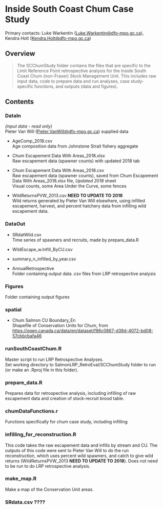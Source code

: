 # Inside South Coast Chum Case Study

Primary contacts: Luke Warkentin (Luke.Warkentin@dfo-mpo.gc.ca), Kendra Holt (Kendra.Holt@dfo-mpo.gc.ca)

## Overview

> The SCChumStudy folder contains the files that are specific to the Limit Reference Point retrospective analysis for the Inside South Coast Chum (non-Fraser) Stock Management Unit. This includes raw input data, code to prepare data and run analyses, case study-specific functions, and outputs (data and figures). 

## Contents

### DataIn  
_(input data - read only)_  
Pieter Van Will (Pieter.VanWill@dfo-mpo.gc.ca) supplied data

* AgeComp_2018.csv  
Age composition data from Johnstone Strait fishery aggregate

* Chum Escapement Data With Areas_2018.xlsx  
Raw escapement data (spawner counts) with updated 2018 tab

* Chum Escapement Data With Areas_2018.csv  
Raw escapement data (spawner counts), saved from Chum Escapement Data With Areas_2018.xlsx file, _Updated 2018_ sheet  
Visual counts, some Area Under the Curve, some fences

* WildReturnsPVW_2013.csv **NEED TO UPDATE TO 2018**  
Wild returns generated by Pieter Van Will elsewhere, using infilled escapement, harvest, and percent hatchery data from infilling wild escapement data.

### DataOut

* SRdatWild.csv  
Time series of spawners and recruits, made by prepare_data.R

* WildEscape_w.Infill_ByCU.csv  

* summary_n_infilled_by_year.csv

* AnnualRetrospective  
Folder containing output data .csv files from LRP retrospective analysis

### Figures  
Folder containing output figures

### spatial
* Chum Salmon CU Boundary_En  
Shapefile of Conservation Units for Chum, from https://open.canada.ca/data/en/dataset/f86c0867-d38d-4072-bd08-57cbbcbafa46

### runSouthCoastChum.R
Master script to run LRP Retrospective Analyses.  
Set working directory to SalmonLRP_RetroEval/SCChumStudy folder to run (or make an .Rproj file in this folder).

### prepare_data.R
Prepares data for retrospective analysis, including infilling of raw escapement data and creation of stock-recruit brood table. 

### chumDataFunctions.r
Functions specifically for chum case study, including infilling

### infilling_for_reconstruction.R
This code takes the raw escapement data and infills by stream and CU. The outputs of this code were sent to Pieter Van Will to do the run reconstruction, which uses percent wild spawners, and catch to give wild returns (WildReturnsPVW_2013 **NEED TO UPDATE TO 2018**). Does not need to be run to do LRP retrospective analysis.

### make_map.R
Make a map of the Conservation Unit areas.

### SRdata.csv ???? 



